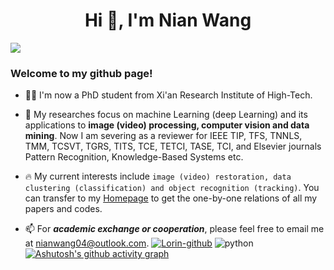 <h1 align="center">Hi 👋, I'm Nian Wang</h1> <!--- 注释符号 
[![GitHub Streak](https://streak-stats.demolab.com?user=NianWang-HJJGCDX)](https://git.io/streak-stats)
-->

![](https://komarev.com/ghpvc/?username=NianWang-HJJGCDX&abbreviated=true) 
<h3 align="left">Welcome to my github page!</h3>

- 👨‍🎓 I'm now a PhD student from Xi'an  Research Institute of High-Tech.

- 📖 My researches focus on  machine Learning (deep Learning) and its applications to **image (video) processing, computer vision and data mining**. Now I am severing as a reviewer for  IEEE TIP,  TFS, TNNLS, TMM, TCSVT, TGRS, TITS, TCE, TETCI, TASE, TCI, and Elsevier journals Pattern Recognition, Knowledge-Based Systems etc.

- 🔥 My current interests include  `image (video) restoration, data clustering (classification) and object recognition (tracking)`. You can transfer to my [Homepage](https://nianwang-hjjgcdx.github.io/) to  get the one-by-one relations of all my papers and codes.

- 📫 For ***academic exchange or cooperation***, please feel free to email me at nianwang04@outlook.com.
[![Lorin-github](https://github-readme-stats.vercel.app/api?username=NianWang-HJJGCDX)](https://github.com/anuraghazra/github-readme-stats) 
![python](https://github-readme-stats.vercel.app/api/top-langs/?username=NianWang-HJJGCDX&layout=compact&hide_border=true&langs_count=10)
[![Ashutosh's github activity graph](https://github-readme-activity-graph.vercel.app/graph?username=NianWang-HJJGCDX&theme=github-compact)](https://github.com/NianWang-HJJGCDX/github-readme-activity-graph)






